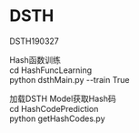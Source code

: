 # DSTH
DSTH190327

Hash函数训练  
cd HashFuncLearning  
python dsthMain.py --train True  
  
  
加载DSTH Model获取Hash码  
cd HashCodePrediction  
python getHashCodes.py
